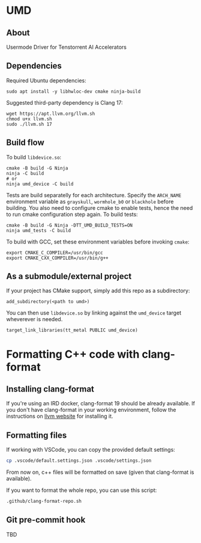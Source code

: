 # UMD
## About
Usermode Driver for Tenstorrent AI Accelerators

## Dependencies
Required Ubuntu dependencies:
```
sudo apt install -y libhwloc-dev cmake ninja-build
```

Suggested third-party dependency is Clang 17:
```
wget https://apt.llvm.org/llvm.sh
chmod u+x llvm.sh
sudo ./llvm.sh 17
```

## Build flow

To build `libdevice.so`: 
```
cmake -B build -G Ninja
ninja -C build
# or
ninja umd_device -C build
```

Tests are build separatelly for each architecture.
Specify the `ARCH_NAME` environment variable as `grayskull`,  `wormhole_b0` or `blackhole` before building.
You also need to configure cmake to enable tests, hence the need to run cmake configuration step again.
To build tests:
```
cmake -B build -G Ninja -DTT_UMD_BUILD_TESTS=ON
ninja umd_tests -C build
```

To build with GCC, set these environment variables before invoking `cmake`:
```
export CMAKE_C_COMPILER=/usr/bin/gcc
export CMAKE_CXX_COMPILER=/usr/bin/g++
```

## As a submodule/external project
If your project has CMake support, simply add this repo as a subdirectory:
```
add_subdirectory(<path to umd>)
```
You can then use `libdevice.so` by linking against the `umd_device` target wheverever is needed.
```
target_link_libraries(tt_metal PUBLIC umd_device)
```

# Formatting C++ code with clang-format

## Installing clang-format

If you're using an IRD docker, clang-format 19 should be already available.
If you don't have clang-format in your working environment, follow the instructions
on [llvm website](https://apt.llvm.org/) for installing it.

## Formatting files

If working with VSCode, you can copy the provided default settings:
```bash
cp .vscode/default.settings.json .vscode/settings.json
```

From now on, c++ files will be formatted on save (given that clang-format is available).

If you want to format the whole repo, you can use this script:
```bash
.github/clang-format-repo.sh
```

## Git pre-commit hook

TBD
